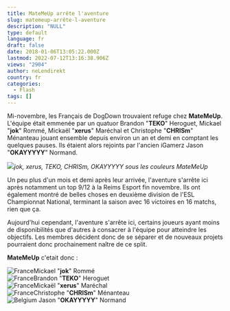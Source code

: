 ```yaml
---
title: MateMeUp arrête l'aventure
slug: matemeup-arrête-l-aventure
description: "NULL"
type: default
language: fr
draft: false
date: 2018-01-06T13:05:22.000Z
lastmod: 2022-07-12T13:16:38.906Z
views: "2904"
author: neLendirekt
country: fr
categories:
  - Flash
tags: []
---
```

Mi-novembre, les Français de DogDown trouvaient refuge chez **MateMeUp**. L'équipe était emmenée par un quatuor Brandon "**TEKO**" Heroguet, Mickael "**jok**" Rommé, Mickaël "**xerus**" Maréchal et ⁠Christophe "**CHRISm**" Ménanteau jouant ensemble depuis environ un an et demi en comptant les quelques pauses. Ils étaient alors rejoints par l'ancien iGamerz Jason "**OKAYYYYY**" Normand.

![](/images/articles/5a50aff2edd0f/images/vaWGYGZPdaQNWjwoXj26UCxrMnHRUFHBTDD1jbZw.jpeg)_jok, xerus, TEKO, CHRISm, OKAYYYYY sous les couleurs MateMeUp_

Un peu plus d'un mois et demi après leur arrivée, l'aventure s'arrête ici après notamment un top 9/12 à la Reims Esport fin novembre. Ils ont également montré de belles choses en deuxième division de l'ESL Championnat National, terminant la saison avec 16 victoires en 16 matchs, rien que ça. 

Aujourd'hui cependant, l'aventure s'arrête ici, certains joueurs ayant moins de disponibilités que d'autres à consacrer à l'équipe pour atteindre les objectifs. Les membres décident donc de se séparer et de nouveaux projets pourraient donc prochainement naître de ce split.

**MateMeUp** c'etait donc :

![France](/images/countries/fr.svg)⁠Mickael "**jok**" Rommé  
![France](/images/countries/fr.svg)⁠Brandon "**TEKO**" Heroguet  
![France](/images/countries/fr.svg)⁠Mickaël "**xerus**" Maréchal  
![France](/images/countries/fr.svg)⁠Christophe "**CHRISm**" Ménanteau  
![Belgium](/images/countries/be.svg)⁠ ⁠Jason "**OKAYYYYY**" Normand

